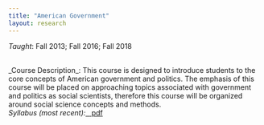 ```yaml
---
title: "American Government"
layout: research
---
```


_Taught_: Fall 2013; Fall 2016; Fall 2018

<br />
_Course Description_: This course is designed to introduce students to the core concepts of American government and politics. The emphasis of this course will be placed on approaching topics associated with government and politics as social scientists, therefore this course will be organized around social science concepts and methods.


<br />
<em>Syllabus (most recent):</em><a href="{{ site.url }}/teaching/AGfall18.pdf" class="badge badge-small">&nbsp;&nbsp;<i class="fa fa-file-pdf-o"></i>&nbsp;pdf</a>
